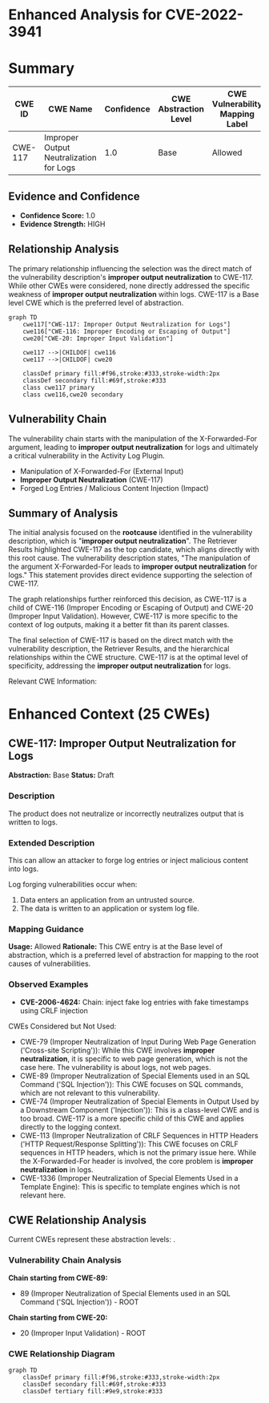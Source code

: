 # Enhanced Analysis for CVE-2022-3941

# Summary
| CWE ID | CWE Name | Confidence | CWE Abstraction Level | CWE Vulnerability Mapping Label | CWE-Vulnerability Mapping Notes |
|---|---|---|---|---|---|
| CWE-117 | Improper Output Neutralization for Logs | 1.0 | Base | Allowed | Primary CWE |

## Evidence and Confidence

*   **Confidence Score:** 1.0
*   **Evidence Strength:** HIGH

## Relationship Analysis
The primary relationship influencing the selection was the direct match of the vulnerability description's **improper output neutralization** to CWE-117. While other CWEs were considered, none directly addressed the specific weakness of **improper output neutralization** within logs. CWE-117 is a Base level CWE which is the preferred level of abstraction.

```mermaid
graph TD
    cwe117["CWE-117: Improper Output Neutralization for Logs"]
    cwe116["CWE-116: Improper Encoding or Escaping of Output"]
    cwe20["CWE-20: Improper Input Validation"]

    cwe117 -->|CHILDOF| cwe116
    cwe117 -->|CHILDOF| cwe20

    classDef primary fill:#f96,stroke:#333,stroke-width:2px
    classDef secondary fill:#69f,stroke:#333
    class cwe117 primary
    class cwe116,cwe20 secondary
```

## Vulnerability Chain
The vulnerability chain starts with the manipulation of the X-Forwarded-For argument, leading to **improper output neutralization** for logs and ultimately a critical vulnerability in the Activity Log Plugin.
  - Manipulation of X-Forwarded-For (External Input)
  - **Improper Output Neutralization** (CWE-117)
  - Forged Log Entries / Malicious Content Injection (Impact)

## Summary of Analysis
The initial analysis focused on the **rootcause** identified in the vulnerability description, which is "**improper output neutralization**". The Retriever Results highlighted CWE-117 as the top candidate, which aligns directly with this root cause. The vulnerability description states, "The manipulation of the argument X-Forwarded-For leads to **improper output neutralization** for logs." This statement provides direct evidence supporting the selection of CWE-117.

The graph relationships further reinforced this decision, as CWE-117 is a child of CWE-116 (Improper Encoding or Escaping of Output) and CWE-20 (Improper Input Validation). However, CWE-117 is more specific to the context of log outputs, making it a better fit than its parent classes.

The final selection of CWE-117 is based on the direct match with the vulnerability description, the Retriever Results, and the hierarchical relationships within the CWE structure. CWE-117 is at the optimal level of specificity, addressing the **improper output neutralization** for logs.

Relevant CWE Information:

# Enhanced Context (25 CWEs)

## CWE-117: Improper Output Neutralization for Logs
**Abstraction:** Base
**Status:** Draft

### Description
The product does not neutralize or incorrectly neutralizes output that is written to logs.

### Extended Description

This can allow an attacker to forge log entries or inject malicious content into logs.

Log forging vulnerabilities occur when:

1.  Data enters an application from an untrusted source.
2.  The data is written to an application or system log file.

### Mapping Guidance
**Usage:** Allowed
**Rationale:** This CWE entry is at the Base level of abstraction, which is a preferred level of abstraction for mapping to the root causes of vulnerabilities.

### Observed Examples
- **CVE-2006-4624:** Chain: inject fake log entries with fake timestamps using CRLF injection

CWEs Considered but Not Used:

*   CWE-79 (Improper Neutralization of Input During Web Page Generation ('Cross-site Scripting')): While this CWE involves **improper neutralization**, it is specific to web page generation, which is not the case here. The vulnerability is about logs, not web pages.
*   CWE-89 (Improper Neutralization of Special Elements used in an SQL Command ('SQL Injection')): This CWE focuses on SQL commands, which are not relevant to this vulnerability.
*   CWE-74 (Improper Neutralization of Special Elements in Output Used by a Downstream Component ('Injection')): This is a class-level CWE and is too broad. CWE-117 is a more specific child of this CWE and applies directly to the logging context.
*   CWE-113 (Improper Neutralization of CRLF Sequences in HTTP Headers ('HTTP Request/Response Splitting')): This CWE focuses on CRLF sequences in HTTP headers, which is not the primary issue here. While the X-Forwarded-For header is involved, the core problem is **improper neutralization** in logs.
* CWE-1336 (Improper Neutralization of Special Elements Used in a Template Engine): This is specific to template engines which is not relevant here.


## CWE Relationship Analysis

Current CWEs represent these abstraction levels: .


### Vulnerability Chain Analysis

**Chain starting from CWE-89:**
- 89 (Improper Neutralization of Special Elements used in an SQL Command ('SQL Injection')) - ROOT


**Chain starting from CWE-20:**
- 20 (Improper Input Validation) - ROOT



### CWE Relationship Diagram

```mermaid
graph TD
    classDef primary fill:#f96,stroke:#333,stroke-width:2px
    classDef secondary fill:#69f,stroke:#333
    classDef tertiary fill:#9e9,stroke:#333
```